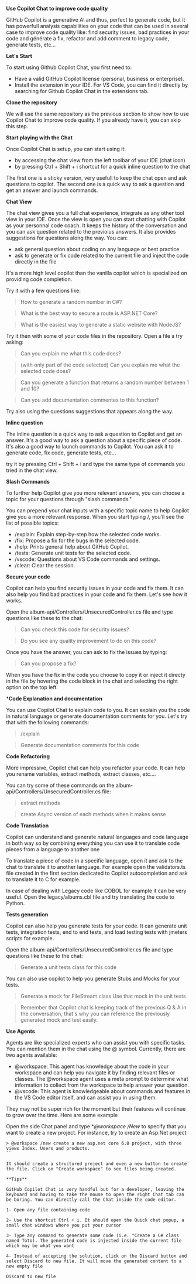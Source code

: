 **Use Copilot Chat to improve code quality**

GitHub Copilot is a generative AI and thus, perfect to generate code, but it has powerfull analysis capabilities on your code that can be used in several case to improve code quality like: find security issues, bad practices in your code and générate a fix, refactor and add comment to legacy code, generate tests, etc...

**Let's Start**

To start using Github Copilot Chat, you first need to:

- Have a valid GitHub Copilot license (personal, business or enterprise).
- Install the extension in your IDE. For VS Code, you can find it directly by searching for Github Copilot Chat in the extensions tab.
  
**Clone the repository**

We will use the same repository as the previous section to show how to use Copilot Chat to improve code quality. If you already have it, you can skip this step.

**Start playing with the Chat**

Once Copilot Chat is setup, you can start using it:

- by accessing the chat view from the left toolbar of your IDE (chat icon)
- by pressing Ctrl + Shift + i shortcut for a quick inline question to the chat
  
The first one is a sticky version, very usefull to keep the chat open and ask questions to copilot. The second one is a quick way to ask a question and get an answer and launch commands.

**Chat View**

The chat view gives you a full chat experience, integrate as any other tool view in your IDE. Once the view is open you can start chatting with Copilot as your personnal code coach. It keeps the history of the conversation and you can ask question related to the previoius answers. It also provides suggestions for questions along the way. You can:

- ask general question about coding on any language or best practice
- ask to generate or fix code related to the current file and inject the code directly in the file
  
It's a more high level copilot than the vanilla copilot which is specialized on providing code completion.

Try it with a few questions like:

> How to generate a random number in C#?

> What is the best way to secure a route is ASP.NET Core?

> What is the easiest way to generate a static website with NodeJS?

Try it then with some of your code files in the repository. Open a file a try asking:

> Can you explain me what this code does?

> (with only part of the code selected) Can you explain me what the selected code does?

> Can you generate a function that returns a random number between 1 and 10?

> Can you add documentation commentes to this function?

Try also using the questions suggestions that appears along the way.

**Inline question**

The inline question is a quick way to ask a question to Copilot and get an answer. It's a good way to ask a question about a specific piece of code. It's also a good way to launch commands to Copilot. You can ask it to generate code, fix code, generate tests, etc...

try it by pressing Ctrl + Shift + i and type the same type of commands you tried in the chat view.

**Slash Commands**

To further help Copilot give you more relevant answers, you can choose a topic for your questions through "slash commands."

You can prepend your chat inputs with a specific topic name to help Copilot give you a more relevant response. When you start typing /, you’ll see the list of possible topics:

- /explain: Explain step-by-step how the selected code works.
- /fix: Propose a fix for the bugs in the selected code.
- /help: Prints general help about GitHub Copilot.
- /tests: Generate unit tests for the selected code.
- /vscode: Questions about VS Code commands and settings.
- /clear: Clear the session.
  
**Secure your code**

Copilot can help you find security issues in your code and fix them. It can also help you find bad practices in your code and fix them. Let's see how it works.

Open the album-api/Controllers/UnsecuredController.cs file and type questions like these to the chat:

> Can you check this code for security issues?

> Do you see any quality improvement to do on this code?

Once you have the answer, you can ask to fix the issues by typing:

> Can you propose a fix?

When you have the fix in the code you choose to copy it or inject it directy in the file by hovering the code block in the chat and selecting the right option on the top left.

***Code Explanation and documentation**

You can use Copilot Chat to explain code to you. It can explain you the code in natural language or generate documentation comments for you. Let's try that with the following commands:

> /explain

> Generate documentation comments for this code

**Code Refactoring**

More impressive, Copilot chat can help you refactor your code. It can help you rename variables, extract methods, extract classes, etc....

You can try some of these commands on the album-api/Controllers/UnsecuredController.cs file:

> extract methods

> create Async version of each methods when it makes sense

**Code Translation**

Copilot can understand and generate natural languages and code language in both way so by combining everything you can use it to translate code pieces from a language to another one

To translate a piece of code in a specific language, open it and ask to the chat to translate it to another language. For example open the validators.ts file created in the first section dedicated to Copilot autocompletion and ask to translate it to C for example.

In case of dealing with Legacy code like COBOL for example it can be very useful. Open the legacy/albums.cbl file and try translating the code to Python.

**Tests generation**

Copilot can also help you generate tests for your code. It can generate unit tests, integration tests, end to end tests, and load testing tests with jmeters scripts for example.

Open the album-api/Controllers/UnsecuredController.cs file and type questions like these to the chat:

> Generate a unit tests class for this code

You can also use copilot to help you generate Stubs and Mocks for your tests.

> Generate a mock for FileStream class
> Use that mock in the unit tests

> Remember that Copilot chat is keeping track of the previous Q & A in the conversation, that's why you can reference the previously generated mock and test easily.

**Use Agents**

Agents are like specialized experts who can assist you with specific tasks. You can mention them in the chat using the @ symbol. Currently, there are two agents available:

- @workspace: This agent has knowledge about the code in your workspace and can help you navigate it by finding relevant files or classes. The @workspace agent uses a meta prompt to determine what information to collect from the workspace to help answer your question.
- @vscode: This agent is knowledgeable about commands and features in the VS Code editor itself, and can assist you in using them.
  
They may not be super rich for the moment but their features will continue to grow over the time. Here are some example

Open the side Chat panel and type **@workspace /New* to specify that you want to create a new project. For instance, try to create an Asp.Net project
```
> @workspace /new create a new asp.net core 6.0 project, with three views Index, Users and products.
``

It should create a structured project and even a new button to create the file. Click on "Create workspace" to see files being created.

**Tips**

GitHub Copilot Chat is very handful but for a developer, leaving the keyboard and having to take the mouse to open the right Chat tab can be boring. You can directly call the Chat inside the code editor.

1- Open any file containing code

2- Use the shortcut Ctrl + i. It should open the Quick chat popup, a small chat windows where you put your cursor

3- Type any command to generate some code (i.e. "Create a C# class named Toto). The generated code is injected inside the current file which may be what you want

4- Instead of accepting the solution, click on the Discard button and select Discard to new file. It will move the generated content to a new empty file

Discard to new file
